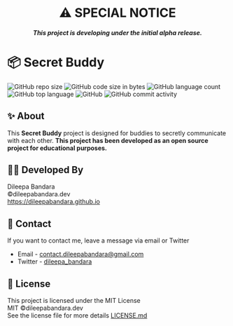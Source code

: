 <div align="center">
  <h1>⚠️ SPECIAL NOTICE </h1>
  <h5>This project is developing under the initial alpha release.<h5>
</div>

# 📦 Secret Buddy

![GitHub repo size](https://img.shields.io/github/repo-size/dileepabandara/secret_buddy?color=red&label=repository%20size)
![GitHub code size in bytes](https://img.shields.io/github/languages/code-size/dileepabandara/secret_buddy?color=red)
![GitHub language count](https://img.shields.io/github/languages/count/dileepabandara/secret_buddy)
![GitHub top language](https://img.shields.io/github/languages/top/dileepabandara/secret_buddy)
![GitHub](https://img.shields.io/github/license/dileepabandara/secret_buddy?color=yellow)
![GitHub commit activity](https://img.shields.io/github/commit-activity/m/dileepabandara/secret_buddy?color=brightgreen&label=commits)

## ✨ About

This **Secret Buddy** project is designed for buddies to secretly communicate with each other. **This project has been developed as an open source project for educational purposes.**

## 👨‍💻 Developed By

Dileepa Bandara  
©dileepabandara.dev  
https://dileepabandara.github.io

## 💬 Contact

If you want to contact me, leave a message via email or Twitter

- Email - <contact.dileepabandara@gmail.com>
- Twitter - [dileepa_bandara](https://twitter.com/dileepa_bandara)

## 📜 License

This project is licensed under the MIT License  
MIT ©dileepabandara.dev  
See the license file for more details [LICENSE.md](https://github.com/dileepabandara/secret_buddy/blob/main/LICENSE)
